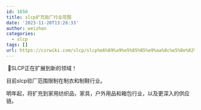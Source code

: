 ```yaml
---
id: 1656
title: slcp扩充验厂行业范围
date: '2023-11-20T13:28:33'
author: weizhan
categories:
  - slcp
tags: []
url: https://csrwiki.com/slcp/slcp%e6%89%a9%e5%85%85%e9%aa%8c%e5%8e%82%e8%a1%8c%e4%b8%9a%e8%8c%83%e5%9b%b4
---
```


 🎉SLCP正在扩展到新的领域！

目前slcp验厂范围限制在制衣和制鞋行业。

明年起，将扩充到家用纺织品，家具，户外用品和箱包行业，以及更深入的供应链。
